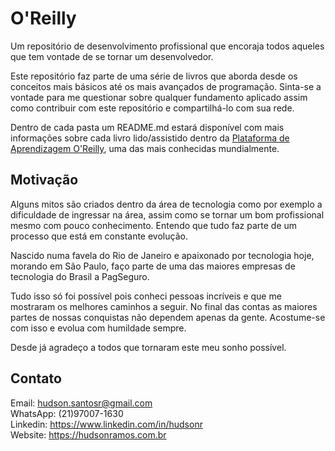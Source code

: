 # O'Reilly

Um repositório de desenvolvimento profissional que encoraja todos aqueles que tem vontade de se tornar um desenvolvedor.

Este repositório faz parte de uma série de livros que aborda desde os conceitos mais básicos até os mais avançados de programação. Sinta-se a vontade para me questionar sobre qualquer fundamento aplicado assim como contribuir com este repositório e compartilhá-lo com sua rede.

Dentro de cada pasta um README.md estará disponível com mais informações sobre cada livro lido/assistido dentro da [Plataforma de Aprendizagem O'Reilly](https://www.oreilly.com/), uma das mais conhecidas mundialmente.


## Motivação

Alguns mitos são criados dentro da área de tecnologia como por exemplo a dificuldade de ingressar na área, assim como se tornar um bom profissional mesmo com pouco conhecimento. Entendo que tudo faz parte de um processo que está em constante evolução.

Nascido numa favela do Rio de Janeiro e apaixonado por tecnologia hoje, morando em São Paulo, faço parte de uma das maiores empresas de tecnologia do Brasil a PagSeguro.

Tudo isso só foi possível pois conheci pessoas incríveis e que me mostraram os melhores caminhos a seguir. No final das contas as maiores partes de nossas conquistas não dependem apenas da gente. Acostume-se com isso e evolua com humildade sempre.

Desde já agradeço a todos que tornaram este meu sonho possível.


## Contato

Email: hudson.santosr@gmail.com  
WhatsApp: (21)97007-1630  
Linkedin: https://www.linkedin.com/in/hudsonr  
Website: https://hudsonramos.com.br  
